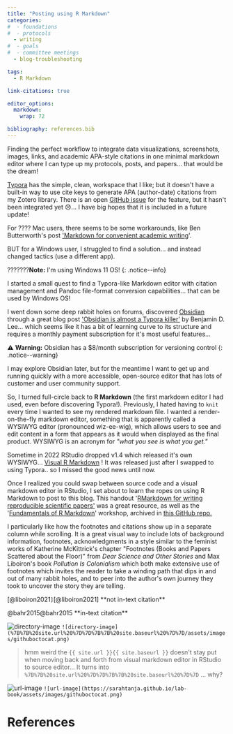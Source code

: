 ```yaml
---
title: "Posting using R Markdown"
categories:
#  - foundations
#  - protocols
  - writing
#  - goals
#  - committee meetings
  - blog-troubleshooting

tags:
  - R Markdown

link-citations: true

editor_options: 
  markdown: 
    wrap: 72

bibliography: references.bib
---
```


Finding the perfect workflow to integrate data visualizations,
screenshots, images, links, and academic APA-style citations in one
minimal markdown editor where I can type up my protocols, posts, and
papers... that would be the dream!

[Typora](https://typora.io/) has the simple, clean, workspace that I
like; but it doesn't have a built-in way to use cite keys to generate
APA (author-date) citations from my Zotero library. There is an open
[GitHub issue](https://github.com/typora/typora-issues/issues/912) for
the feature, but it hasn't been integrated yet :disappointed:... I have
big hopes that it is included in a future update!

For ???? Mac users, there seems to be some workarounds, like Ben
Butterworth's post ['Markdown for convenient academic
writing](https://orth.uk/markdown-for-convenient-academic-writing/)'.

BUT for a Windows user, I struggled to find a solution... and instead
changed tactics (use a different app).

???????**Note:** I'm using Windows 11 OS! {: .notice--info}

I started a small quest to find a Typora-like Markdown editor with
citation management and Pandoc file-format conversion capabilities...
that can be used by Windows OS!

I went down some deep rabbit holes on forums, discovered
[Obsidian](https://obsidian.md/) through a great blog post ['Obsidian is
almost a Typora
killer'](https://benjamindlee.com/posts/2022/obsidian-is-almost-a-typora-killer/)
by Benjamin D. Lee... which seems like it has a bit of learning curve to
its structure and requires a monthly payment subscription for it's most
useful features...

:warning: **Warning:** Obsidian has a \$8/month subscription for
versioning control {: .notice--warning}

I may explore Obsidian later, but for the meantime I want to get up and
running quickly with a more accessible, open-source editor that has lots
of customer and user community support.

So, I turned full-circle back to **R Markdown** (the first markdown
editor I had used, even before discovering Typora!). Previously, I hated
having to `knit` every time I wanted to see my rendered markdown file. I
wanted a render-on-the-fly markdown editor, something that is apparently
called a WYSIWYG editor (pronounced wiz-ee-wig), which allows users to
see and edit content in a form that appears as it would when displayed
as the final product. WYSIWYG is an acronym for *"what you see is what
you get."*

Sometime in 2022 RStudio dropped v1.4 which released it's own WYSIWYG...
[Visual R Markdown](https://rstudio.github.io/visual-markdown-editing/)
! It was released just after I swapped to using Typora.. so I missed the
good news until now.

Once I realized you could swap between source code and a visual markdown
editor in RStudio, I set about to learn the ropes on using R Markdown to
post to this blog. This handout '[RMarkdown for writing reproducible
scientific
papers'](https://libscie.github.io/rmarkdown-workshop/handout.html) was
a great resource, as well as the '[Fundamentals of R
Markdown](https://libscie.github.io/rmarkdown-workshop/#/)' workshop,
archived in [this GitHub
repo.](https://github.com/libscie/rmarkdown-workshop)

I particularly like how the footnotes and citations show up in a
separate column while scrolling. It is a great visual way to include
lots of background information, footnotes, acknowledgments in a style
similar to the feminist works of Katherine McKittrick's chapter
"Footnotes (Books and Papers Scattered about the Floor)" from *Dear
Science and Other Stories* and Max Liboiron's book *Pollution Is
Colonialism* which both make extensive use of footnotes which invites
the reader to take a winding path that dips in and out of many rabbit
holes, and to peer into the author's own journey they took to uncover
the story they are telling.

\[@liboiron2021`]`[@liboiron2021] \*\*not in-text citation\*\*

@bahr2015\@bahr2015 \*\*in-text citation\*\*

![directory-image](%7B%7B%20site.url%20%7D%7D%7B%7B%20site.baseurl%20%7D%7D/assets/images/githuboctocat.png)
`![directory-image](%7B%7B%20site.url%20%7D%7D%7B%7B%20site.baseurl%20%7D%7D/assets/images/githuboctocat.png)`

> hmm weird the `{{ site.url }}{{ site.baseurl }}` doesn't stay put when
> moving back and forth from visual markdown editor in RStudio to source
> editor... It turns into
> `%7B%7B%20site.url%20%7D%7D%7B%7B%20site.baseurl%20%7D%7D` ... why?

![url-image](https://sarahtanja.github.io/lab-book/assets/images/githuboctocat.png)
`![url-image](https://sarahtanja.github.io/lab-book/assets/images/githuboctocat.png)`

# References
